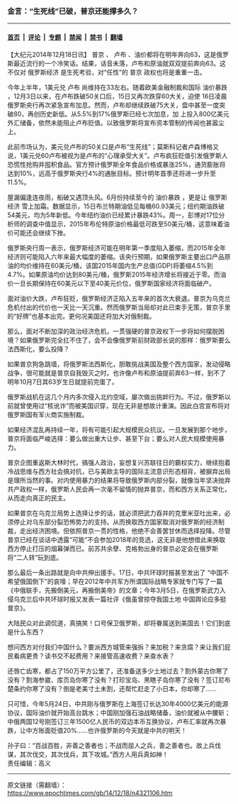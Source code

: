 ### 金言：“生死线”已破，普京还能撑多久？

---

#### [首页](../../../..?n4321106) &nbsp;|&nbsp; [评论](../../../../../epoch-comment?n4321106) &nbsp;|&nbsp; [专题](../../../../../epoch-special?n4321106) &nbsp;|&nbsp; [禁闻](../../../../../epoch-news?n4321106) &nbsp;|&nbsp; [禁书](../../../../../books?n4321106) &nbsp;|&nbsp; [翻墙](https://github.com/gfw-breaker/nogfw/blob/master/README.md?n4321106)


<div class="post_content" id="artbody" itemprop="articleBody">
 <!-- article content begin -->
 <p>
  【大纪元2014年12月18日讯】
  <ok href="https://www.epochtimes.com/gb/tag/%E6%99%AE%E4%BA%AC.html">
   普京
  </ok>
  、
  <ok href="https://www.epochtimes.com/gb/tag/%E5%8D%A2%E5%B8%83.html">
   卢布
  </ok>
  、油价都将在明年奔向63，这是俄罗斯最近流行的一个冷笑话。结果，话音未落，卢布和原油就双双提前奔向63。这不仅对
  <ok href="https://www.epochtimes.com/gb/tag/%E4%BF%84%E7%BD%97%E6%96%AF%E7%BB%8F%E6%B5%8E.html">
   俄罗斯经济
  </ok>
  是生死考验，对“任性”的
  <ok href="https://www.epochtimes.com/gb/tag/%E6%99%AE%E4%BA%AC.html">
   普京
  </ok>
  政权也将是重重一击。
 </p>
 <p>
  今年上半年，1美元兑
  <ok href="https://www.epochtimes.com/gb/tag/%E5%8D%A2%E5%B8%83.html">
   卢布
  </ok>
  尚维持在33左右。随着欧美金融制裁和国际
  <ok href="https://www.epochtimes.com/gb/tag/%E6%B2%B9%E4%BB%B7%E6%9A%B4%E8%B7%8C.html">
   油价暴跌
  </ok>
  ，12月3日以来，在卢布跌破50关口后，15日又再次跌穿60大关，迫使 16日凌晨俄罗斯央行再次紧急宣布加息。然而，卢布却继续跌破75大关，盘中甚至一度突破80，再创历史新低。从5.5%到17%俄罗斯已经七次加息，加 上投入800亿美元外汇储备，依然未能阻止卢布贬值。以致俄罗斯将宣布资本管制的传闻也甚嚣尘上。
 </p>
 <p>
  此前市场认为，美元兑卢布的50关口是卢布“生死线”；莫斯科记者卢森博格又说，1美元兑60卢布被视为是卢布的“心理承受大关”。卢布疯狂贬值引发俄罗斯人恐慌性抢购并囤积食品。官方预计俄罗斯全年食品价格或暴涨25%，通货膨胀将达到10%，远高于俄罗斯央行4%的通胀目标。预计明年首季还将进一步升至11.5%。
 </p>
 <p>
  屋漏偏逢连夜雨，船破又遇顶头风。6月份持续至今的
  <ok href="https://www.epochtimes.com/gb/tag/%E6%B2%B9%E4%BB%B7%E6%9A%B4%E8%B7%8C.html">
   油价暴跌
  </ok>
  ，更是让
  <ok href="https://www.epochtimes.com/gb/tag/%E4%BF%84%E7%BD%97%E6%96%AF%E7%BB%8F%E6%B5%8E.html">
   俄罗斯经济
  </ok>
  雪上加霜。数据显示，15日布兰特期油低见每桶60.93美元；纽约期油跌破54美元，均为5年新低。今年纽约油价已经累计暴跌43%。周一，彭博对17位分析师的调查中值显示，2015年布伦特原油价格最低可跌至50美元/桶，这意味着油价可能还会继续下挫。
 </p>
 <p>
  俄罗斯央行周一表示，俄罗斯经济可能在明年第一季度陷入萎缩，而2015年全年经济则可能陷入六年来最大幅度的萎缩。该央行预期，如果俄罗斯主要出口产品原油的均价维持在60美元/桶，该国2015年国内生产总值(GDP)将萎缩4.5%到4.7%。如果原油均价达到80美元/桶，俄罗斯2015年经济增长将接近于零。而油价一旦长期保持在60美元以下至40美元价位，俄罗斯国家经济将面临破产。
 </p>
 <p>
  面对油价大跌，卢布狂贬，俄罗斯经济正陷入五年来的首次大衰退。普京为乌克兰危机付出的代价也一天比一天沉重。然而俄罗斯当局却对此已束手无策，普京手里的“好牌”也基本出完。更何况美国还将加大对俄制裁。
 </p>
 <p>
  那么，面对不断加深的政治经济危机，一贯强硬的普京政权下一步将如何摆脱困境？如果俄罗斯完全扛不住了，会不会像俄罗斯前财政部长说的那样：俄罗斯要么法西斯化，要么投降？
 </p>
 <p>
  如果普京狗急跳墙，将俄罗斯法西斯化，胆敢挑战美国及整个西方国家，发动侵略战争，很可能就是普京自我毁灭之时。也许像卢布和原油提前奔63一样，到不了明年10月7日其63岁生日就提前完蛋了。
 </p>
 <p>
  俄罗斯战机在这几个月内多次侵入北约空域，屡次做出挑衅行为。不过，俄罗斯以前就曾使用过“核讹诈”而被美国识穿，现在无非是想故计重演。因此白宫宣布将对俄罗斯国有军火商实施制裁。
 </p>
 <p>
  如果经济混乱再持续一年，将有可能引起大规模民众抗议。一旦发展到那个地步，普京将面临严峻选择：要么做出重大让步、甚至下台；要么对人民大规模使用暴力。
 </p>
 <p>
  普京企图重返斯大林时代，搞强人政治，妄想复兴苏联往日的霸权实力，继续抱着冷战思维与西方社会搞对抗，已与美欧主导的国际主流意识形态相背，被摒弃出局是理所当然的事。对内使用暴力的结果将导致俄罗斯内部分裂，就像当年坚决抛弃共产政权一样，俄罗斯人民会再一次毫不留情的抛弃普京，而和西方关系正常化，从而走向真正的民主。
 </p>
 <p>
  如果普京在乌克兰局势上选择让步的话，就必须把武力吞并的克里米亚吐出来，必须停止对乌东部分裂恐怖势力的支持。从而换取西方国家取消对俄罗斯的经济制裁，走出经济困境。但依照普京一贯的性格，他绝不会善罢甘休而选择投降。尽管普京已经在谈话中透露“可能”不会参加2018年的竞选，这无非是他想借此来换取西方停止打压的烟幕弹而已。前苏共余孽、克格勃出身的普京必定会在俄罗斯将“二人转”玩到底。
 </p>
 <p>
  那么最后一条出路就是向中共伸出援手。17日，中共环球时报甚至发出了 “中国不希望俄国倒下”的哀嚎；早在2012年中共军方所谓国际战略专家就专门写了一篇《中俄联手，先搬倒美元，再搬倒美帝》的文章；今年3月5日，在俄罗斯武力入侵乌克兰后中共环球时报又发表一篇社评《俄虽曾掠夺我国土地 中国舆论应多挺普京》。
 </p>
 <p>
  大陆民众对此调侃道，真搞笑！口号保卫俄罗斯，却将眷属送到美国去！它们到底是什么东西？
 </p>
 <p>
  想问西方对付我们中国什么？要派西方城管来强拆？来加税？来贪腐？来让我们屁民看病更贵？读书交不起费用？来接管高速收费？来查水表？
 </p>
 <p>
  还唇亡齿寒，都占了150万平方公里了，还准备送多少土地过去？割外蒙古你寒了没有？割海参崴、库页岛你寒了没有？打珍宝岛、黑瞎子岛你寒了没有？签订尼布楚条约你寒了没有？倒是老美寸土未割，还帮忙赶走了小日本，你却寒了……
 </p>
 <p>
  只可惜，今年5月24日，中共刚与俄罗斯在上海签订长达30年4000亿美元的能源协议，国际油价就开始高台跳水；中国刚加强石油战略储备，油价就被从中腰斩；中俄两国12号刚签订三年1500亿人民币的双边本币互换协议，卢布汇率就再次暴跌，让中方账面贬值20%……也许俄罗斯的今天就是中共的明天！
 </p>
 <p>
  孙子曰：“百战百胜，非善之善者也；不战而屈人之兵，善之善者也。故上兵伐谋，其次伐交，其次伐兵，其下攻城。”西方人用兵真如神！
  <br/>
  责任编辑：高义
 </p>
 <!-- article content end -->
 <div id="below_article_ad">
 </div>
</div>


---

原文链接（需翻墙）：https://www.epochtimes.com/gb/14/12/18/n4321106.htm